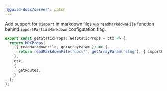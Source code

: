 ```yaml
---
'@guild-docs/server': patch
---
```


Add support for `@import` in markdown files via `readMarkdownFile` function behind `importPartialMarkdown` configuration flag.

```ts
export const getStaticProps: GetStaticProps = ctx => {
  return MDXProps(
    ({ readMarkdownFile, getArrayParam }) => {
      return readMarkdownFile('docs/', getArrayParam('slug'), { importPartialMarkdown: true });
    },
    ctx,
    {
      getRoutes,
    }
  );
};
```
